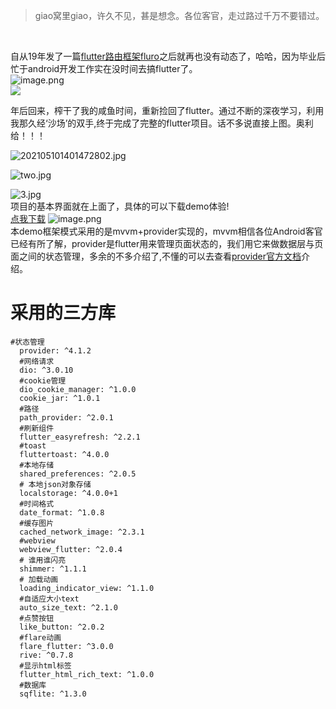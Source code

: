 > giao窝里giao，许久不见，甚是想念。各位客官，走过路过千万不要错过。
</br>

自从19年发了一篇[flutter路由框架fluro](https://www.jianshu.com/p/1987cc9b714a)之后就再也没有动态了，哈哈，因为毕业后忙于android开发工作实在没时间去搞flutter了。
</br>
 ![image.png](https://upload-images.jianshu.io/upload_images/14349345-c073990864228344.png?imageMogr2/auto-orient/strip%7CimageView2/2/w/200)</br>
![](https://upload-images.jianshu.io/upload_images/14349345-3737476329ab00d6.png?imageMogr2/auto-orient/strip%7CimageView2/2/w/220)
</br>

年后回来，榨干了我的咸鱼时间，重新捡回了flutter。通过不断的深夜学习，利用我那久经‘沙场’的双手,终于完成了完整的flutter项目。话不多说直接上图。奥利给！！！</br>

![202105101401472802.jpg](https://upload-images.jianshu.io/upload_images/14349345-a44dd6863a1c41ad.jpg?imageMogr2/auto-orient/strip%7CimageView2/2/w/840)

![two.jpg](https://upload-images.jianshu.io/upload_images/14349345-7d64968f80e8f127.jpg?imageMogr2/auto-orient/strip%7CimageView2/2/w/840)

![3.jpg](https://upload-images.jianshu.io/upload_images/14349345-2512f71e5e18065d.jpg?imageMogr2/auto-orient/strip%7CimageView2/2/w/840)</br>
项目的基本界面就在上面了，具体的可以下载demo体验!</br>
[点我下载](http://d.firim.top/lhpt)
![image.png](https://upload-images.jianshu.io/upload_images/14349345-6f48f5338c02f3fa.png?imageMogr2/auto-orient/strip%7CimageView2/2/w/240)</br>
本demo框架模式采用的是mvvm+provider实现的，mvvm相信各位Android客官已经有所了解，provider是flutter用来管理页面状态的，我们用它来做数据层与页面之间的状态管理，多余的不多介绍了,不懂的可以去查看[provider官方文档](https://pub.dev/packages/provider)介绍。

# 采用的三方库
```
#状态管理
  provider: ^4.1.2
  #网络请求
  dio: ^3.0.10
  #cookie管理
  dio_cookie_manager: ^1.0.0
  cookie_jar: ^1.0.1
  #路径
  path_provider: ^2.0.1
  #刷新组件
  flutter_easyrefresh: ^2.2.1
  #toast
  fluttertoast: ^4.0.0
  #本地存储
  shared_preferences: ^2.0.5
  # 本地json对象存储
  localstorage: ^4.0.0+1
  #时间格式
  date_format: ^1.0.8
  #缓存图片
  cached_network_image: ^2.3.1
  #webview
  webview_flutter: ^2.0.4
  # 谁用谁闪亮
  shimmer: ^1.1.1
  # 加载动画
  loading_indicator_view: ^1.1.0
  #自适应大小text
  auto_size_text: ^2.1.0
  #点赞按钮
  like_button: ^2.0.2
  #flare动画
  flare_flutter: ^3.0.0
  rive: ^0.7.8
  #显示html标签
  flutter_html_rich_text: ^1.0.0
  #数据库
  sqflite: ^1.3.0

